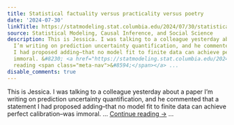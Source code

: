 ```yaml
---
title: Statistical factuality versus practicality versus poetry
date: '2024-07-30'
linkTitle: https://statmodeling.stat.columbia.edu/2024/07/30/statistical-factuality-versus-practicality-versus-poetry/
source: Statistical Modeling, Causal Inference, and Social Science
description: This is Jessica. I was talking to a colleague yesterday about a paper
  I’m writing on prediction uncertainty quantification, and he commented that a statement
  I had proposed adding–that no model fit to finite data can achieve perfect calibration–was
  immoral. &#8230; <a href="https://statmodeling.stat.columbia.edu/2024/07/30/statistical-factuality-versus-practicality-versus-poetry/">Continue
  reading <span class="meta-nav">&#8594;</span></a> ...
disable_comments: true
---
```

This is Jessica. I was talking to a colleague yesterday about a paper I’m writing on prediction uncertainty quantification, and he commented that a statement I had proposed adding–that no model fit to finite data can achieve perfect calibration–was immoral. &#8230; <a href="https://statmodeling.stat.columbia.edu/2024/07/30/statistical-factuality-versus-practicality-versus-poetry/">Continue reading <span class="meta-nav">&#8594;</span></a> ...